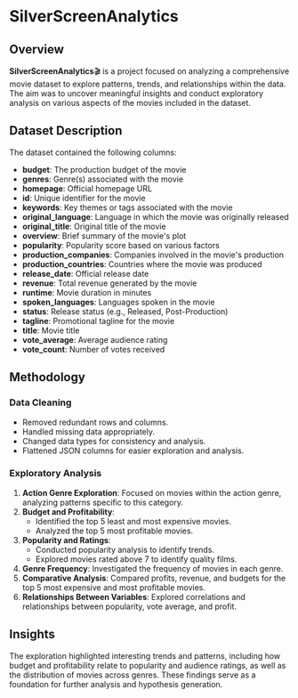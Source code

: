 # SilverScreenAnalytics  

## Overview  
**SilverScreenAnalytics**🎬 is a project focused on analyzing a comprehensive movie dataset to explore patterns, trends, and relationships within the data. The aim was to uncover meaningful insights and conduct exploratory analysis on various aspects of the movies included in the dataset.  

## Dataset Description  
The dataset contained the following columns:  
- **budget**: The production budget of the movie  
- **genres**: Genre(s) associated with the movie  
- **homepage**: Official homepage URL  
- **id**: Unique identifier for the movie  
- **keywords**: Key themes or tags associated with the movie  
- **original_language**: Language in which the movie was originally released  
- **original_title**: Original title of the movie  
- **overview**: Brief summary of the movie's plot  
- **popularity**: Popularity score based on various factors  
- **production_companies**: Companies involved in the movie's production  
- **production_countries**: Countries where the movie was produced  
- **release_date**: Official release date  
- **revenue**: Total revenue generated by the movie  
- **runtime**: Movie duration in minutes  
- **spoken_languages**: Languages spoken in the movie  
- **status**: Release status (e.g., Released, Post-Production)  
- **tagline**: Promotional tagline for the movie  
- **title**: Movie title  
- **vote_average**: Average audience rating  
- **vote_count**: Number of votes received  

## Methodology  
### Data Cleaning  
- Removed redundant rows and columns.  
- Handled missing data appropriately.  
- Changed data types for consistency and analysis.  
- Flattened JSON columns for easier exploration and analysis.  

### Exploratory Analysis  
1. **Action Genre Exploration**: Focused on movies within the action genre, analyzing patterns specific to this category.  
2. **Budget and Profitability**:  
   - Identified the top 5 least and most expensive movies.  
   - Analyzed the top 5 most profitable movies.  
3. **Popularity and Ratings**:  
   - Conducted popularity analysis to identify trends.  
   - Explored movies rated above 7 to identify quality films.  
4. **Genre Frequency**: Investigated the frequency of movies in each genre.  
5. **Comparative Analysis**: Compared profits, revenue, and budgets for the top 5 most expensive and most profitable movies.  
6. **Relationships Between Variables**: Explored correlations and relationships between popularity, vote average, and profit.  

## Insights  
The exploration highlighted interesting trends and patterns, including how budget and profitability relate to popularity and audience ratings, as well as the distribution of movies across genres. These findings serve as a foundation for further analysis and hypothesis generation. 
